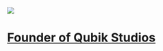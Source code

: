 <a href="https://github.com/anuraghazra/github-readme-stats">
  <img align="center" src="https://github-readme-stats.vercel.app/api?username=ConmineLP&show_icons=true&theme=prussian&hide_border=true&count_private=true" />
</a>
<a href="https://github.com/anuraghazra/convoychat">
  <h1>Founder of Qubik Studios</h1>
</a>
